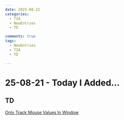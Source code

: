 ```yaml
---
date: 2025-08-21
categories:
  - TIA
  - NewEntries
  - TD

comments: true
tags:
  - NewEntries
  - TIA
  - TD

---
```

# 25-08-21 - Today I Added...

## TD
[Only Track Mouse Values In Window](../../TD/CHOP/OnlyTrackMouseValuesInWindow.md)